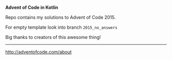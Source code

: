 **Advent of Code in Kotlin** 

Repo contains my solutions to Advent of Code 2015.


For empty template look into branch `2015_no_answers`


Big thanks to creators of this awesome thing!

---

http://adventofcode.com/about